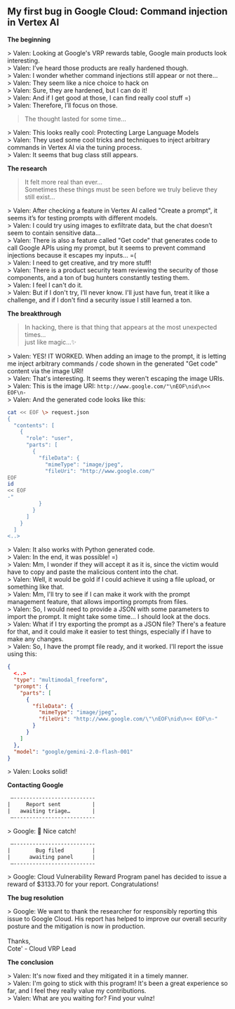 ## My first bug in Google Cloud: Command injection in Vertex AI

**The beginning**

\> Valen: Looking at Google's VRP rewards table, Google main products look interesting. \
\> Valen: I’ve heard those products are really hardened though. \
\> Valen: I wonder whether command injections still appear or not there… \
\> Valen: They seem like a nice choice to hack on \
\> Valen: Sure, they are hardened, but I can do it! \
\> Valen: And if I get good at those, I can find really cool stuff =) \
\> Valen: Therefore, I’ll focus on those.

> The thought lasted for some time…

\> Valen: This looks really cool: Protecting Large Language Models \
\> Valen: They used some cool tricks and techniques to inject arbitrary commands in Vertex AI via the tuning process. \
\> Valen: It seems that bug class still appears.

**The research**

> It felt more real than ever… \
> Sometimes these things must be seen before we truly believe they still exist…

\> Valen: After checking a feature in Vertex AI called "Create a prompt", it seems it’s for testing prompts with different models. \
\> Valen: I could try using images to exfiltrate data, but the chat doesn’t seem to contain sensitive data… \
\> Valen: There is also a feature called "Get code" that generates code to call Google APIs using my prompt, but it seems to prevent command injections because it escapes my inputs… =( \
\> Valen: I need to get creative, and try more stuff! \
\> Valen: There is a product security team reviewing the security of those components, and a ton of bug hunters constantly testing them. \
\> Valen: I feel I can't do it. \
\> Valen: But if I don't try, I’ll never know. I'll just have fun, treat it like a challenge, and if I don't find a security issue I still learned a ton. 

**The breakthrough**

> In hacking, there is that thing that appears at the most unexpected times… \
> just like magic...✨ 

\> Valen: YES! IT WORKED. When adding an image to the prompt, it is letting me inject arbitrary commands / code shown in the generated "Get code" content via the image URI! \
\> Valen: That's interesting. It seems they weren't escaping the image URIs. \
\> Valen: This is the image URI: `http://www.google.com/"\nEOF\nid\n<< EOF\n-` \
\> Valen: And the generated code looks like this: 

```bash
cat << EOF \> request.json
{
  "contents": [
    {
      "role": "user",
      "parts": [
        {
          "fileData": {
            "mimeType": "image/jpeg",
            "fileUri": "http://www.google.com/"
EOF
id
<< EOF
-"
          }
        }
      ]
    }
  ]
<..>
```
  
\> Valen: It also works with Python generated code. \
\> Valen: In the end, it was possible! =) \
\> Valen: Mm, I wonder if they will accept it as it is, since the victim would have to copy and paste the malicious content into the chat. \
\> Valen: Well, it would be gold if I could achieve it using a file upload, or something like that. \
\> Valen: Mm, I'll try to see if I can make it work with the prompt management feature, that allows importing prompts from files. \
\> Valen: So, I would need to provide a JSON with some parameters to import the prompt. It might take some time… I should look at the docs. \
\> Valen: What if I try exporting the prompt as a JSON file? There's a feature for that, and it could make it easier to test things, especially if I have to make any changes. \
\> Valen: So, I have the prompt file ready, and it worked. I'll report the issue using this: 

```json
{
  <..>
  "type": "multimodal_freeform",
  "prompt": {
    "parts": [
      {
        "fileData": {
          "mimeType": "image/jpeg",
          "fileUri": "http://www.google.com/\"\nEOF\nid\n<< EOF\n-"
        }
      }
    ]
  },
  "model": "google/gemini-2.0-flash-001"
}
```

\> Valen: Looks solid! 

**Contacting Google**

```html
 —--------------------------
|     Report sent          |
|   awaiting triage…       |
 —--------------------------
```
  
\> Google: 🎉 Nice catch!

```html
 —--------------------------
|        Bug filed         |
|      awaiting panel      |
 —--------------------------
```
  
\> Google: Cloud Vulnerability Reward Program panel has decided to issue a reward of $3133.70 for your report. Congratulations!

**The bug resolution**

\> Google: We want to thank the researcher for responsibly reporting this issue to Google Cloud. His report has helped to improve our overall security posture and the mitigation is now in production. \
\
Thanks, \
Cote' - Cloud VRP Lead 

**The conclusion**

\> Valen: It's now fixed and they mitigated it in a timely manner. \
\> Valen: I'm going to stick with this program! It's been a great experience so far, and I feel they really value my contributions. \
\> Valen: What are you waiting for? Find your vulnz! 
